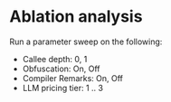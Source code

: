 # Ablation analysis


Run a parameter sweep on the following:
- Callee depth: 0, 1
- Obfuscation: On, Off
- Compiler Remarks: On, Off
- LLM pricing tier: 1 .. 3